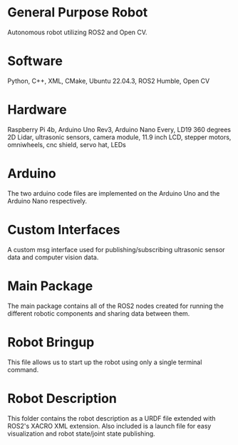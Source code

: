 # General Purpose Robot
Autonomous robot utilizing ROS2 and Open CV.

# Software
Python, C++, XML, CMake, Ubuntu 22.04.3, ROS2 Humble, Open CV

# Hardware
Raspberry Pi 4b, Arduino Uno Rev3, Arduino Nano Every, LD19 360 degrees 2D Lidar, ultrasonic sensors, camera module, 11.9 inch LCD, stepper motors, omniwheels, cnc shield, servo hat, LEDs

# Arduino
The two arduino code files are implemented on the Arduino Uno and the Arduino Nano respectively.

# Custom Interfaces
A custom msg interface used for publishing/subscribing ultrasonic sensor data and computer vision data.

# Main Package
The main package contains all of the ROS2 nodes created for running the different robotic components and sharing data between them.

# Robot Bringup
This file allows us to start up the robot using only a single terminal command.

# Robot Description
This folder contains the robot description as a URDF file extended with ROS2's XACRO XML extension. Also included is a launch file for easy visualization and robot state/joint state publishing.
